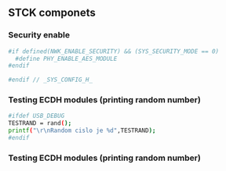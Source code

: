 ## STCK componets

### Security enable
```sh
#if defined(NWK_ENABLE_SECURITY) && (SYS_SECURITY_MODE == 0)
  #define PHY_ENABLE_AES_MODULE
#endif

#endif // _SYS_CONFIG_H_
```

### Testing ECDH modules (printing random number)

```sh
#ifdef USB_DEBUG
TESTRAND = rand();
printf("\r\nRandom cislo je %d",TESTRAND);
#endif
```

### Testing ECDH modules (printing random number)
